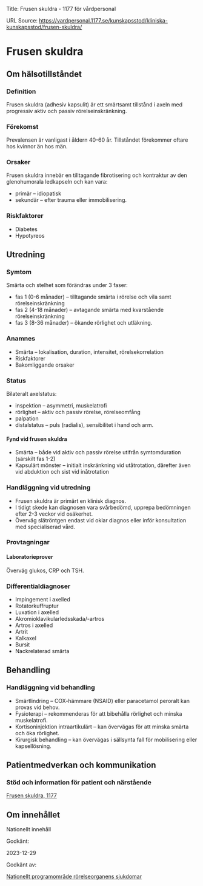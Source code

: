 Title: Frusen skuldra - 1177 för vårdpersonal

URL Source: https://vardpersonal.1177.se/kunskapsstod/kliniska-kunskapsstod/frusen-skuldra/

Frusen skuldra
==============

Om hälsotillståndet
-------------------

### Definition

Frusen skuldra (adhesiv kapsulit) är ett smärtsamt tillstånd i axeln med progressiv aktiv och passiv rörelseinskränkning.

### Förekomst

Prevalensen är vanligast i åldern 40-60 år. Tillståndet förekommer oftare hos kvinnor än hos män.

### Orsaker

Frusen skuldra innebär en tilltagande fibrotisering och kontraktur av den glenohumorala ledkapseln och kan vara:

*   primär – idiopatisk
*   sekundär – efter trauma eller immobilisering.

### Riskfaktorer

*   Diabetes
*   Hypotyreos

Utredning
---------

### Symtom

Smärta och stelhet som förändras under 3 faser:

*   fas 1 (0-6 månader) – tilltagande smärta i rörelse och vila samt rörelseinskränkning
*   fas 2 (4-18 månader) – avtagande smärta med kvarstående rörelseinskränkning
*   fas 3 (8-36 månader) – ökande rörlighet och utläkning.

### Anamnes

*   Smärta – lokalisation, duration, intensitet, rörelsekorrelation
*   Riskfaktorer
*   Bakomliggande orsaker

### Status

Bilateralt axelstatus:

*   inspektion – asymmetri, muskelatrofi
*   rörlighet – aktiv och passiv rörelse, rörelseomfång
*   palpation
*   distalstatus – puls (radialis), sensibilitet i hand och arm.

#### Fynd vid frusen skuldra

*   Smärta – både vid aktiv och passiv rörelse utifrån symtomduration (särskilt fas 1-2)
*   Kapsulärt mönster – initialt inskränkning vid utåtrotation, därefter även vid abduktion och sist vid inåtrotation

### Handläggning vid utredning

*   Frusen skuldra är primärt en klinisk diagnos.
*   I tidigt skede kan diagnosen vara svårbedömd, upprepa bedömningen efter 2-3 veckor vid osäkerhet.
*   Överväg slätröntgen endast vid oklar diagnos eller inför konsultation med specialiserad vård.

### Provtagningar

#### Laboratorieprover

Överväg glukos, CRP och TSH.

### Differentialdiagnoser

*   Impingement i axelled
*   Rotatorkuffruptur
*   Luxation i axelled
*   Akromioklavikularledsskada/-artros
*   Artros i axelled
*   Artrit
*   Kalkaxel
*   Bursit
*   Nackrelaterad smärta

Behandling
----------

### Handläggning vid behandling

*   Smärtlindring – COX-hämmare (NSAID) eller paracetamol peroralt kan provas vid behov.
*   Fysioterapi – rekommenderas för att bibehålla rörlighet och minska muskelatrofi.
*   Kortisoninjektion intraartikulärt – kan övervägas för att minska smärta och öka rörlighet.
*   Kirurgisk behandling – kan övervägas i sällsynta fall för mobilisering eller kapsellösning.

Patientmedverkan och kommunikation
----------------------------------

### Stöd och information för patient och närstående

[Frusen skuldra, 1177](https://www.1177.se/sjukdomar--besvar/skelett-leder-och-muskler/leder/frusen-skuldra---frusen-axel/)

Om innehållet
-------------

Nationellt innehåll

Godkänt:

2023-12-29

Godkänt av:

[Nationellt programområde rörelseorganens sjukdomar](https://kunskapsstyrningvard.se/kunskapsstyrningvard/programomradenochsamverkansgrupper/nationellaprogramomraden/npororelseorganenssjukdomar.56460.html)
